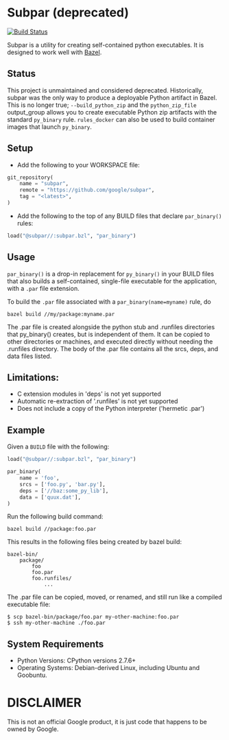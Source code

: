 # Subpar (deprecated)

[![Build Status](https://travis-ci.org/google/subpar.svg?branch=master)](https://travis-ci.org/google/subpar)

Subpar is a utility for creating self-contained python executables.  It is
designed to work well with [Bazel](https://bazel.build/).

## Status

This project is unmaintained and considered deprecated.
Historically, subpar was the only way to produce a deployable Python artifact in Bazel. 
This is no longer true; `--build_python_zip` and the `python_zip_file` output_group allows you to create executable Python zip artifacts with the standard `py_binary` rule.
`rules_docker` can also be used to build container images that launch `py_binary`.

## Setup

* Add the following to your WORKSPACE file:

```python
git_repository(
    name = "subpar",
    remote = "https://github.com/google/subpar",
    tag = "<latest>",
)
```

* Add the following to the top of any BUILD files that declare `par_binary()`
  rules:

```python
load("@subpar//:subpar.bzl", "par_binary")
```

## Usage

`par_binary()` is a drop-in replacement for `py_binary()` in your BUILD files
that also builds a self-contained, single-file executable for the application,
with a `.par` file extension.

To build the `.par` file associated with a `par_binary(name=myname)` rule, do

``` shell
bazel build //my/package:myname.par
```

The .par file is created alongside the python stub and .runfiles
directories that py_binary() creates, but is independent of them.
It can be copied to other directories or machines, and executed
directly without needing the .runfiles directory. The body of the
.par file contains all the srcs, deps, and data files listed.

## Limitations:

* C extension modules in 'deps' is not yet supported
* Automatic re-extraction of '.runfiles' is not yet supported
* Does not include a copy of the Python interpreter ('hermetic .par')

## Example

Given a `BUILD` file with the following:

```python
load("@subpar//:subpar.bzl", "par_binary")

par_binary(
    name = 'foo',
    srcs = ['foo.py', 'bar.py'],
    deps = ['//baz:some_py_lib'],
    data = ['quux.dat'],
)
```

Run the following build command:

``` shell
bazel build //package:foo.par
```

This results in the following files being created by bazel build:

```
bazel-bin/
    package/
        foo
        foo.par
        foo.runfiles/
            ...
```

The .par file can be copied, moved, or renamed, and still run like a
compiled executable file:

```
$ scp bazel-bin/package/foo.par my-other-machine:foo.par
$ ssh my-other-machine ./foo.par
```

## System Requirements

* Python Versions: CPython versions 2.7.6+
* Operating Systems: Debian-derived Linux, including Ubuntu and Goobuntu.

# DISCLAIMER

This is not an official Google product, it is just code that happens
to be owned by Google.
